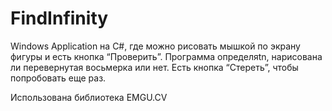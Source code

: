 # FindInfinity
 
Windows Application на C#, где можно рисовать мышкой по экрану фигуры и есть кнопка “Проверить”. 
Программа определяtn, нарисована ли перевернутая восьмерка или нет. 
Есть кнопка “Стереть”, чтобы попробовать еще раз.

Использована библиотека EMGU.CV

